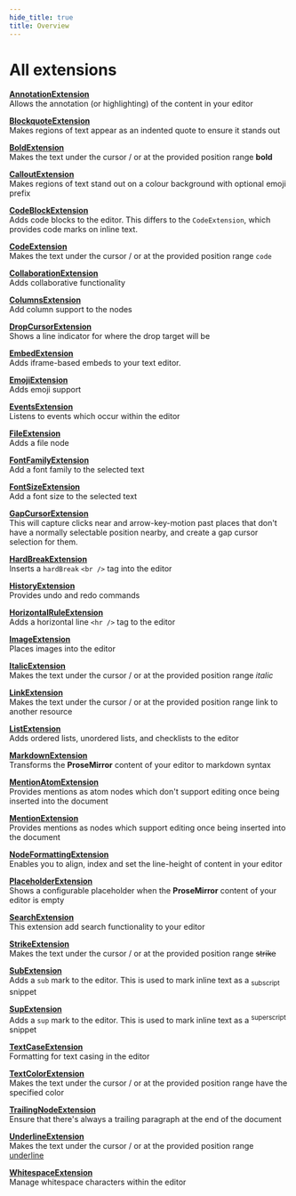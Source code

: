 ```yaml
---
hide_title: true
title: Overview
---
```


# All extensions

**[AnnotationExtension](./annotation-extension.md)**<br /> Allows the annotation (or highlighting) of the content in your editor

**[BlockquoteExtension](./blockquote-extension.md)**<br /> Makes regions of text appear as an indented quote to ensure it stands out

**[BoldExtension](./bold-extension.md)**<br /> Makes the text under the cursor / or at the provided position range **bold**

**[CalloutExtension](./callout-extension.md)**<br /> Makes regions of text stand out on a colour background with optional emoji prefix

**[CodeBlockExtension](./code-block-extension.md)**<br /> Adds code blocks to the editor. This differs to the `CodeExtension`, which provides code marks on inline text.

**[CodeExtension](./code-extension.mdx)**<br /> Makes the text under the cursor / or at the provided position range `code`

**[CollaborationExtension](./collaboration-extension.md)**<br /> Adds collaborative functionality

**[ColumnsExtension](./columns-extension.md)**<br /> Add column support to the nodes

**[DropCursorExtension](./drop-cursor-extension.md)**<br /> Shows a line indicator for where the drop target will be

**[EmbedExtension](./embed-extension.md)**<br /> Adds iframe-based embeds to your text editor.

**[EmojiExtension](./emoji-extension.md)**<br /> Adds emoji support

**[EventsExtension](./events-extension.md)**<br /> Listens to events which occur within the editor

**[FileExtension](./file-extension.md)** <span class="beta" /><br /> Adds a file node

**[FontFamilyExtension](./font-family-extension.md)**<br /> Add a font family to the selected text

**[FontSizeExtension](./font-size-extension.md)**<br /> Add a font size to the selected text

**[GapCursorExtension](./gap-cursor-extension.md)**<br /> This will capture clicks near and arrow-key-motion past places that don't have a normally selectable position nearby, and create a gap cursor selection for them.

**[HardBreakExtension](./hard-break-extension.md)**<br /> Inserts a `hardBreak` `<br />` tag into the editor

**[HistoryExtension](./history-extension.md)**<br /> Provides undo and redo commands

**[HorizontalRuleExtension](./horizontal-rule-extension.md)**<br /> Adds a horizontal line `<hr />` tag to the editor

**[ImageExtension](./image-extension.md)**<br /> Places images into the editor

**[ItalicExtension](./italic-extension.md)**<br /> Makes the text under the cursor / or at the provided position range _italic_

**[LinkExtension](./link-extension.md)**<br /> Makes the text under the cursor / or at the provided position range link to another resource

**[ListExtension](./list-extension.md)**<br /> Adds ordered lists, unordered lists, and checklists to the editor

**[MarkdownExtension](./markdown-extension.md)**<br /> Transforms the **ProseMirror** content of your editor to markdown syntax

**[MentionAtomExtension](./mention-atom-extension.md)**<br /> Provides mentions as atom nodes which don't support editing once being inserted into the document

**[MentionExtension](./mention-extension.md)**<br /> Provides mentions as nodes which support editing once being inserted into the document

**[NodeFormattingExtension](./node-formatting-extension.md)**<br /> Enables you to align, index and set the line-height of content in your editor

**[PlaceholderExtension](./placeholder-extension.md)**<br /> Shows a configurable placeholder when the **ProseMirror** content of your editor is empty

**[SearchExtension](./search-extension.md)**<br /> This extension add search functionality to your editor

**[StrikeExtension](./strike-extension.md)**<br /> Makes the text under the cursor / or at the provided position range ~~strike~~

**[SubExtension](./sub-extension.md)**<br /> Adds a `sub` mark to the editor. This is used to mark inline text as a <sub>subscript</sub> snippet

**[SupExtension](./sup-extension.md)**<br /> Adds a `sup` mark to the editor. This is used to mark inline text as a <sup>superscript</sup> snippet

**[TextCaseExtension](./text-case-extension.md)**<br /> Formatting for text casing in the editor

**[TextColorExtension](./text-color-extension.md)**<br /> Makes the text under the cursor / or at the provided position range have the specified color

**[TrailingNodeExtension](./trailing-node-extension.md)**<br /> Ensure that there's always a trailing paragraph at the end of the document

**[UnderlineExtension](./underline-extension.md)**<br /> Makes the text under the cursor / or at the provided position range <u>underline</u>

**[WhitespaceExtension](./whitespace-extension.md)**<br /> Manage whitespace characters within the editor
